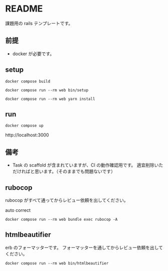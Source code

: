 # README

課題用の rails テンプレートです。

## 前提

- docker が必要です。

## setup

```
docker compose build
```

```
docker compose run --rm web bin/setup
```

```
docker compose run --rm web yarn install
```

## run

```
docker compose up
```

http://localhost:3000

## 備考

- Task の scaffold が含まれていますが、CI の動作確認用です。
  適宜削除いただければと思います。（そのままでも問題ないです）

## rubocop

rubocop がすべて通ってからレビュー依頼を出してください。

auto correct

```
docker compose run --rm web bundle exec rubocop -A
```

## htmlbeautifier

erb のフォーマッターです。
フォーマッターを通してからレビュー依頼を出してください。

```
docker compose run --rm web bin/htmlbeautifier
```
